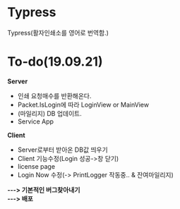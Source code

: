 # Typress
Typress(활자인쇄소를 영어로 번역함.)

# To-do(19.09.21)

**Server**<br>
- 인쇄 요청매수를 반환해온다.
- Packet.IsLogin에 따라 LoginView or MainView
- (마일리지) DB 업데이트.
- Service App

**Client**<br>
- Server로부터 받아온 DB값 띄우기
- Client 기능수정(Login 성공->창 닫기)
- license page 
- Login Now 수정(-> PrintLogger 작동중.. & 잔여마일리지)



**---> 기본적인 버그찾아내기**<br>
**---> 배포**
